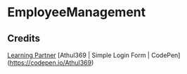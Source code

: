 # EmployeeManagement

## Credits
[Learning Partner](https://www.youtube.com/watch?v=WVw4ZXoWfaM)
[Athul369 | Simple Login Form | CodePen] (https://codepen.io/Athul369)